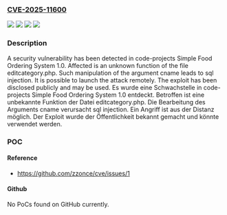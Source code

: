 ### [CVE-2025-11600](https://cve.mitre.org/cgi-bin/cvename.cgi?name=CVE-2025-11600)
![](https://img.shields.io/static/v1?label=Product&message=Simple%20Food%20Ordering%20System&color=blue)
![](https://img.shields.io/static/v1?label=Version&message=1.0%20&color=brightgreen)
![](https://img.shields.io/static/v1?label=Vulnerability&message=Injection&color=brightgreen)
![](https://img.shields.io/static/v1?label=Vulnerability&message=SQL%20Injection&color=brightgreen)

### Description

A security vulnerability has been detected in code-projects Simple Food Ordering System 1.0. Affected is an unknown function of the file editcategory.php. Such manipulation of the argument cname leads to sql injection. It is possible to launch the attack remotely. The exploit has been disclosed publicly and may be used.
Es wurde eine Schwachstelle in code-projects Simple Food Ordering System 1.0 entdeckt. Betroffen ist eine unbekannte Funktion der Datei editcategory.php. Die Bearbeitung des Arguments cname verursacht sql injection. Ein Angriff ist aus der Distanz möglich. Der Exploit wurde der Öffentlichkeit bekannt gemacht und könnte verwendet werden.

### POC

#### Reference
- https://github.com/zzonce/cve/issues/1

#### Github
No PoCs found on GitHub currently.

